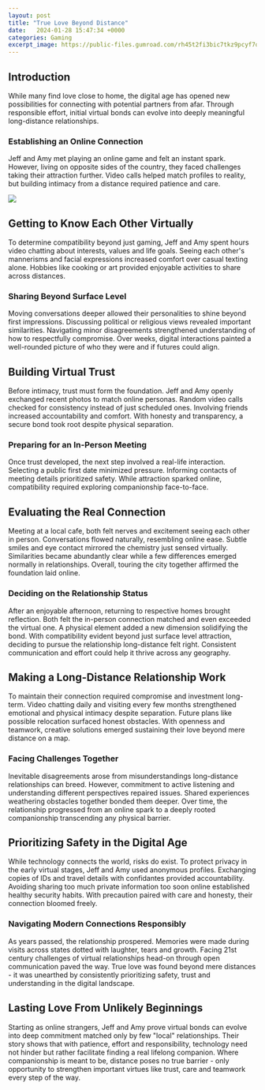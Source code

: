 ```yaml
---
layout: post
title: "True Love Beyond Distance"
date:   2024-01-28 15:47:34 +0000
categories: Gaming
excerpt_image: https://public-files.gumroad.com/rh45t2fi3bic7tkz9pcyf7qhltn6
---
```


## Introduction
While many find love close to home, the digital age has opened new possibilities for connecting with potential partners from afar. Through responsible effort, initial virtual bonds can evolve into deeply meaningful long-distance relationships. 
### Establishing an Online Connection
Jeff and Amy met playing an online game and felt an instant spark. However, living on opposite sides of the country, they faced challenges taking their attraction further. Video calls helped match profiles to reality, but building intimacy from a distance required patience and care.

![](https://public-files.gumroad.com/rh45t2fi3bic7tkz9pcyf7qhltn6)
## Getting to Know Each Other Virtually  
To determine compatibility beyond just gaming, Jeff and Amy spent hours video chatting about interests, values and life goals. Seeing each other's mannerisms and facial expressions increased comfort over casual texting alone. Hobbies like cooking or art provided enjoyable activities to share across distances.
### Sharing Beyond Surface Level
Moving conversations deeper allowed their personalities to shine beyond first impressions. Discussing political or religious views revealed important similarities. Navigating minor disagreements strengthened understanding of how to respectfully compromise. Over weeks, digital interactions painted a well-rounded picture of who they were and if futures could align.
## Building Virtual Trust 
Before intimacy, trust must form the foundation. Jeff and Amy openly exchanged recent photos to match online personas. Random video calls checked for consistency instead of just scheduled ones. Involving friends increased accountability and comfort. With honesty and transparency, a secure bond took root despite physical separation.  
### Preparing for an In-Person Meeting  
Once trust developed, the next step involved a real-life interaction. Selecting a public first date minimized pressure. Informing contacts of meeting details prioritized safety. While attraction sparked online, compatibility required exploring companionship face-to-face.
## Evaluating the Real Connection
Meeting at a local cafe, both felt nerves and excitement seeing each other in person. Conversations flowed naturally, resembling online ease. Subtle smiles and eye contact mirrored the chemistry just sensed virtually. Similarities became abundantly clear while a few differences emerged normally in relationships. Overall, touring the city together affirmed the foundation laid online. 
### Deciding on the Relationship Status  
After an enjoyable afternoon, returning to respective homes brought reflection. Both felt the in-person connection matched and even exceeded the virtual one. A physical element added a new dimension solidifying the bond. With compatibility evident beyond just surface level attraction, deciding to pursue the relationship long-distance felt right. Consistent communication and effort could help it thrive across any geography.
## Making a Long-Distance Relationship Work
To maintain their connection required compromise and investment long-term. Video chatting daily and visiting every few months strengthened emotional and physical intimacy despite separation. Future plans like possible relocation surfaced honest obstacles. With openness and teamwork, creative solutions emerged sustaining their love beyond mere distance on a map.
### Facing Challenges Together   
Inevitable disagreements arose from misunderstandings long-distance relationships can breed. However, commitment to active listening and understanding different perspectives repaired issues. Shared experiences weathering obstacles together bonded them deeper. Over time, the relationship progressed from an online spark to a deeply rooted companionship transcending any physical barrier.
## Prioritizing Safety in the Digital Age  
While technology connects the world, risks do exist. To protect privacy in the early virtual stages, Jeff and Amy used anonymous profiles. Exchanging copies of IDs and travel details with confidantes provided accountability. Avoiding sharing too much private information too soon online established healthy security habits. With precaution paired with care and honesty, their connection bloomed freely.
### Navigating Modern Connections Responsibly
As years passed, the relationship prospered. Memories were made during visits across states dotted with laughter, tears and growth. Facing 21st century challenges of virtual relationships head-on through open communication paved the way. True love was found beyond mere distances - it was unearthed by consistently prioritizing safety, trust and understanding in the digital landscape.  
## Lasting Love From Unlikely Beginnings
Starting as online strangers, Jeff and Amy prove virtual bonds can evolve into deep commitment matched only by few "local" relationships. Their story shows that with patience, effort and responsibility, technology need not hinder but rather facilitate finding a real lifelong companion. Where companionship is meant to be, distance poses no true barrier - only opportunity to strengthen important virtues like trust, care and teamwork every step of the way.